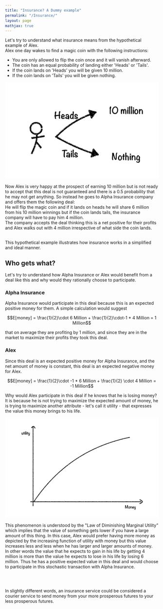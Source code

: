 ```yaml
---
title: "Insurance? A Dummy example"
permalink: "/Insurance/"
layout: page
mathjax: true
---
```


Let's try to understand what insurance means from the hypothetical example of Alex.<br />
Alex one day wakes to find a magic coin with the following instructions:

* You are only allowed to flip the coin once and it will vanish afterward.
* The coin has an equal probability of landing either 'Heads' or 'Tails'.
* If the coin lands on 'Heads' you will be given 10 million. 
* If the coin lands on 'Tails' you will be given nothing.







  

![Rules](/assets/story.png "Rules")


Now Alex is very happy at the prospect of earning 10 million but is not ready to accept that this deal is not guaranteed and there is a 0.5 probability that he may not get anything. So instead he goes to Alpha Insurance company and offers them the following deal:
<br />
He will flip the magic coin and if it lands on heads he will share 6 million from his 10 million winnings but if the coin lands tails, the insurance company will have to pay him 4 million.
<br />
The company accepts the deal thinking this is a net positive for their profits and Alex walks out with 4 million irrespective of what side the coin lands.
<br /><br />

This hypothetical example illustrates how insurance works in a simplified and ideal manner.

## Who gets what?

Let's try to understand how Alpha Insurance or Alex would benefit from a deal like this and why would they rationally choose to participate.


### Alpha Insurance
Alpha Insurance would participate in this deal because this is an expected positive money for them.
A simple calculation would suggest

$$E[money] = \frac{1}{2}\cdot 6 Million + \frac{1}{2}\cdot-1 * 4 Million = 1 Million$$


that on average they are profiting by 1 million, and since they are in the market to maximize their profits they took this deal.


### Alex
Since this deal is an expected positive money for Alpha Insurance, and the net amount of money is constant, this deal is an expected negative money for Alex.

$$E[money] = \frac{1}{2}\cdot -1 * 6 Million + \frac{1}{2} \cdot 4 Million = -1 Million$$


Why would Alex participate in this deal if he knows that he is losing money? It is because he is not trying to maximize the expected amount of money, he is trying to maximize another attribute - let's call it utility - that expresses the value this money brings to his life. 

<img src="/assets/Law_of_Dim_Mar_U.png" alt="Law of Diminishing Marginal Utility" width="700"/>

This phenomenon is understood by the "Law of Diminishing Marginal Utility" which implies that the value of something gets lower if you have a large amount of this thing. In this case, Alex would prefer having more money as depicted by the increasing function of utility with money but this value increases less and less when he has larger and larger amounts of money.<br /> In other words the value that he expects to gain in his life by getting 4 million is more than the value he expects to lose in his life by losing 6 million. Thus he has a positive expected value in this deal and would choose to participate in this stochastic transaction with Alpha Insurance.



<br />
<br />

In slightly different words, an insurance service could be considered a courier service to send money from your more prosperous futures to your less prosperous futures.
